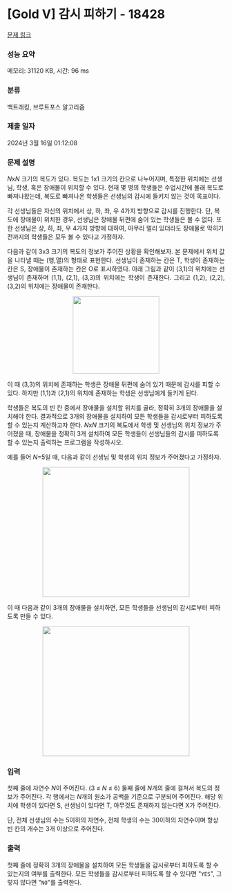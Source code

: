 # [Gold V] 감시 피하기 - 18428 

[문제 링크](https://www.acmicpc.net/problem/18428) 

### 성능 요약

메모리: 31120 KB, 시간: 96 ms

### 분류

백트래킹, 브루트포스 알고리즘

### 제출 일자

2024년 3월 16일 01:12:08

### 문제 설명

<p><em>N</em>x<em>N</em> 크기의 복도가 있다. 복도는 1x1 크기의 칸으로 나누어지며, 특정한 위치에는 선생님, 학생, 혹은 장애물이 위치할 수 있다. 현재 몇 명의 학생들은 수업시간에 몰래 복도로 빠져나왔는데, 복도로 빠져나온 학생들은 선생님의 감시에 들키지 않는 것이 목표이다.</p>

<p>각 선생님들은 자신의 위치에서 상, 하, 좌, 우 4가지 방향으로 감시를 진행한다. 단, 복도에 장애물이 위치한 경우, 선생님은 장애물 뒤편에 숨어 있는 학생들은 볼 수 없다. 또한 선생님은 상, 하, 좌, 우 4가지 방향에 대하여, 아무리 멀리 있더라도 장애물로 막히기 전까지의 학생들은 모두 볼 수 있다고 가정하자.</p>

<p style="text-align: justify;">다음과 같이 3x3 크기의 복도의 정보가 주어진 상황을 확인해보자. 본 문제에서 위치 값을 나타낼 때는 (행,열)의 형태로 표현한다. 선생님이 존재하는 칸은 T, 학생이 존재하는 칸은 S, 장애물이 존재하는 칸은 O로 표시하였다. 아래 그림과 같이 (3,1)의 위치에는 선생님이 존재하며 (1,1), (2,1), (3,3)의 위치에는 학생이 존재한다. 그리고 (1,2), (2,2), (3,2)의 위치에는 장애물이 존재한다. </p>

<p style="text-align: center;"><img alt="" src="https://upload.acmicpc.net/c513ebb1-7a89-42c1-8d69-63b66b5d7dca/-/preview/" style="height: 179px; width: 200px;"></p>

<p>이 때 (3,3)의 위치에 존재하는 학생은 장애물 뒤편에 숨어 있기 때문에 감시를 피할 수 있다. 하지만 (1,1)과 (2,1)의 위치에 존재하는 학생은 선생님에게 들키게 된다.</p>

<p>학생들은 복도의 빈 칸 중에서 장애물을 설치할 위치를 골라, 정확히 3개의 장애물을 설치해야 한다. 결과적으로 3개의 장애물을 설치하여 모든 학생들을 감시로부터 피하도록 할 수 있는지 계산하고자 한다. <em>N</em>x<em>N</em> 크기의 복도에서 학생 및 선생님의 위치 정보가 주어졌을 때, 장애물을 정확히 3개 설치하여 모든 학생들이 선생님들의 감시를 피하도록 할 수 있는지 출력하는 프로그램을 작성하시오.</p>

<p>예를 들어 <em>N</em>=5일 때, 다음과 같이 선생님 및 학생의 위치 정보가 주어졌다고 가정하자.</p>

<p style="text-align: center;"><img alt="" src="https://upload.acmicpc.net/1c939daa-993c-43e7-8cdc-579d65bef994/-/preview/" style="height: 300px; width: 340px;"></p>

<p>이 때 다음과 같이 3개의 장애물을 설치하면, 모든 학생들을 선생님의 감시로부터 피하도록 만들 수 있다.</p>

<p style="text-align: center;"><img alt="" src="https://upload.acmicpc.net/c752987a-3b50-4d94-8a8a-932d0e65dffe/-/preview/" style="height: 300px; width: 340px;"></p>

### 입력 

 <p>첫째 줄에 자연수 <em>N</em>이 주어진다. (3 ≤ <em>N </em>≤ 6) 둘째 줄에 <em>N</em>개의 줄에 걸쳐서 복도의 정보가 주어진다. 각 행에서는 <em>N</em>개의 원소가 공백을 기준으로 구분되어 주어진다. 해당 위치에 학생이 있다면 S, 선생님이 있다면 T, 아무것도 존재하지 않는다면 X가 주어진다.</p>

<p>단, 전체 선생님의 수는 5이하의 자연수, 전체 학생의 수는 30이하의 자연수이며 항상 빈 칸의 개수는 3개 이상으로 주어진다.</p>

### 출력 

 <p>첫째 줄에 정확히 3개의 장애물을 설치하여 모든 학생들을 감시로부터 피하도록 할 수 있는지의 여부를 출력한다. 모든 학생들을 감시로부터 피하도록 할 수 있다면 "<code>YES</code>", 그렇지 않다면 "<code>NO</code>"를 출력한다.</p>

